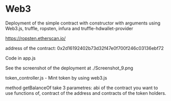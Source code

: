 # Web3

Deployment of the simple contract with constructor with arguments using Web3.js, truffle, ropsten, infura and truffle-hdwallet-provider

https://ropsten.etherscan.io/

address of the contract: 0x2d16192402b73d32f47e0f700f246c03136ebf72

Code in app.js

See the screenshot of the deployment at ./Screenshot_9.png

token_controller.js - Mint token by using web3.js

method getBalanceOf take 3 parametres: abi of the contract you want to use functions of, contract of the address and contracts of the token holders.
